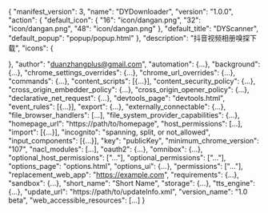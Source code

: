 {
"manifest_version": 3,
"name": "DYDownloader",
"version": "1.0.0",
"action": {
"default_icon": {
"16": "icon/dangan.png",
"32": "icon/dangan.png",
"48": "icon/dangan.png"
},
"default_title": "DYScanner",
"default_popup": "popup/popup.html"
},
"description": "抖音视频相册嗅探下载",
"icons": {

},
"author": "duanzhangplus@gmail.com",
"automation": {...},
"background": {...},
"chrome_settings_overrides": {...},
"chrome_url_overrides": {...},
"commands": {...},
"content_scripts": [{...}],
"content_security_policy": {...},
"cross_origin_embedder_policy": {...},
"cross_origin_opener_policy": {...},
"declarative_net_request": {...},
"devtools_page": "devtools.html",
"event_rules": [{...}],
"export": {...},
"externally_connectable": {...},
"file_browser_handlers": [...],
"file_system_provider_capabilities": {...},
"homepage_url": "https://path/to/homepage",
"host_permissions": [...],
"import": [{...}],
"incognito": "spanning, split, or not_allowed",
"input_components": [{...}],
"key": "publicKey",
"minimum_chrome_version": "107",
"nacl_modules": [...],
"oauth2": {...},
"omnibox": {...},
"optional_host_permissions": ["..."],
"optional_permissions": ["..."],
"options_page": "options.html",
"options_ui": {...},
"permissions": ["..."],
"replacement_web_app": "https://example.com",
"requirements": {...},
"sandbox": {...},
"short_name": "Short Name",
"storage": {...},
"tts_engine": {...},
"update_url": "https://path/to/updateInfo.xml",
"version_name": "1.0 beta",
"web_accessible_resources": [...]
}